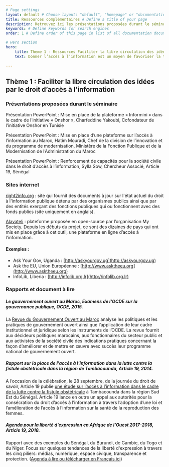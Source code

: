 ```yaml
---
# Page settings
layout: default # Choose layout: "default", "homepage" or "documentation-archive"
title: Ressources complémentaires # Define a title of your page
description: Retrouvez ici les présentations proposées durant le séminaire, ainsi que les liens web vers les outils, projets et ressources qui ont été mentionnées lors des discussions. # Define a description of your page
keywords: # Define keywords for search engines
order: 1 # Define order of this page in list of all documentation documents

# Hero section
hero:
    title: Theme 1 - Ressources Faciliter la libre circulation des idées par le droit d’accès à l’information
    text: Donner l’accès à l’information est un moyen de favoriser la transparence, l’intégrité et la redevabilité ainsi que l’ouverture des données. L’accès à l’information constitue l’un des quatre critères d’éligibilité au PGO.
 
---
```


## Thème 1 : Faciliter la libre circulation des idées par le droit d’accès à l’information

### Présentations proposées durant le séminaire

Présentation PowerPoint : Mise en place de la plateforme « Informini » dans le cadre de l’initiative « Onshor », Charfeddine Yakoubi, Cofondateur de l’initiative Onshor en Tunisie

Présentation PowerPoint : Mise en place d’une plateforme sur l’accès à l’information au Maroc, Hatim Mouradi, Chef de la division de l’innovation et du programme de modernisation, Ministère de la Fonction Publique et de la Modernisation de l’Administration du Maroc

Présentation PowerPoint : Renforcement de capacités pour la société civile dans le droit d’accès à l’information, Sylla Sow, Chercheur Associé, Article 19, Sénégal

### Sites internet

[right2info.org](https://right2info.org) : site qui fournit des documents à jour sur l'état actuel du droit à l'information publique détenu par des organismes publics ainsi que par des entités exerçant des fonctions publiques qui ou fonctionnent avec des fonds publics (site uniquement en anglais).

[Alavateli](https://alaveteli.org/about/) : plateforme proposée en open-source par l’organisation My Society.  Depuis les débuts du projet, ce sont des dizaines de pays qui ont mis en place grâce à cet outil, une plateforme en ligne d’accès à l’information. 

#### Exemples : 
* Ask Your Gov, Uganda : [http://askyourgov.ug](http://askyourgov.ug) 
* Ask the EU, Union Européenne : [http://www.asktheeu.org](http://www.asktheeu.org) 
* InfoLib, Liberia : [http://infolib.org.lr](http://infolib.org.lr) 

### Rapports et document à lire 

##### Le gouvernement ouvert au Maroc, Examens de l'OCDE sur la gouvernance publique, OCDE, 2015. 
La [Revue du Gouvernement Ouvert au Maroc](https://doi.org/10.1787/9789264226722-fr ) analyse les politiques et les pratiques de gouvernement ouvert ainsi que l’application de leur cadre institutionnel et juridique selon les instruments de l’OCDE. La revue fournit aux décideurs politiques marocains, aux fonctionnaires du secteur public et aux activistes de la société civile des indications pratiques concernant la façon d’améliorer et de mettre en œuvre avec succès leur programme national de gouvernement ouvert. 

##### Rapport sur la place de l'accès à l'information dans la lutte contre la fistule obstétricale dans la région de Tambacounda, Article 19, 2014. 
A l’occasion de la célébration, le 28 septembre, de la journée du droit de savoir, Article 19 publie [une étude sur l’accès à l’information dans le cadre de la lutte contre la fistule obstétricale](https://www.article19.org/wp-content/uploads/2014/09/Rapport-Sur-lAcc%C3%A8s-%C3%A0-lInformation-et-la-Fistule-%C3%A0-Tambacounda-final-last.pdf) à Tambacounda dans la région Sud Est du Sénégal. Article 19 lance en outre un appel aux autorités pour la consécration du droit d’accès à l’information à travers l’adoption d’une loi et l’amélioration de l’accès à l’information sur la santé de la reproduction des femmes.  

##### Agenda pour la liberté d'expression en Afrique de l'Ouest 2017-2018, Article 19, 2018. 
Rapport avec des exemples du Sénégal, du Burundi, de Gambie, du  Togo et du Niger. Focus sur quelques tendances de la liberté d'expression à travers les cinq piliers: médias, numérique, espace civique, transparence et protection. ([Agenda à lire ou télécharger en Français ici](https://www.article19.org/xpa-18/))
